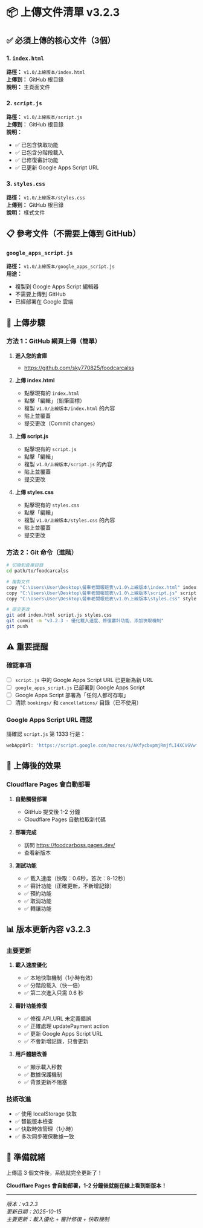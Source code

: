 # 📦 上傳文件清單 v3.2.3

## ✅ 必須上傳的核心文件（3個）

### 1. `index.html`
**路徑：** `v1.0/上線版本/index.html`  
**上傳到：** GitHub 根目錄  
**說明：** 主頁面文件

### 2. `script.js`
**路徑：** `v1.0/上線版本/script.js`  
**上傳到：** GitHub 根目錄  
**說明：** 
- ✅ 已包含快取功能
- ✅ 已包含分階段載入
- ✅ 已修復審計功能
- ✅ 已更新 Google Apps Script URL

### 3. `styles.css`
**路徑：** `v1.0/上線版本/styles.css`  
**上傳到：** GitHub 根目錄  
**說明：** 樣式文件

## 📋 參考文件（不需要上傳到 GitHub）

### `google_apps_script.js`
**路徑：** `v1.0/上線版本/google_apps_script.js`  
**用途：** 
- 複製到 Google Apps Script 編輯器
- 不需要上傳到 GitHub
- 已經部署在 Google 雲端

## 🚀 上傳步驟

### 方法 1：GitHub 網頁上傳（簡單）

1. **進入您的倉庫**
   - https://github.com/sky770825/foodcarcalss

2. **上傳 index.html**
   - 點擊現有的 `index.html`
   - 點擊「編輯」（鉛筆圖標）
   - 複製 `v1.0/上線版本/index.html` 的內容
   - 貼上並覆蓋
   - 提交更改（Commit changes）

3. **上傳 script.js**
   - 點擊現有的 `script.js`
   - 點擊「編輯」
   - 複製 `v1.0/上線版本/script.js` 的內容
   - 貼上並覆蓋
   - 提交更改

4. **上傳 styles.css**
   - 點擊現有的 `styles.css`
   - 點擊「編輯」
   - 複製 `v1.0/上線版本/styles.css` 的內容
   - 貼上並覆蓋
   - 提交更改

### 方法 2：Git 命令（進階）

```bash
# 切換到倉庫目錄
cd path/to/foodcarcalss

# 複製文件
copy "C:\Users\User\Desktop\餐車老闆報班表\v1.0\上線版本\index.html" index.html
copy "C:\Users\User\Desktop\餐車老闆報班表\v1.0\上線版本\script.js" script.js
copy "C:\Users\User\Desktop\餐車老闆報班表\v1.0\上線版本\styles.css" styles.css

# 提交更改
git add index.html script.js styles.css
git commit -m "v3.2.3 - 優化載入速度、修復審計功能、添加快取機制"
git push
```

## ⚠️ 重要提醒

### 確認事項

- [ ] `script.js` 中的 Google Apps Script URL 已更新為新 URL
- [ ] `google_apps_script.js` 已部署到 Google Apps Script
- [ ] Google Apps Script 部署為「任何人都可存取」
- [ ] 清除 `bookings/` 和 `cancellations/` 目錄（已不使用）

### Google Apps Script URL 確認

請確認 `script.js` 第 1333 行是：
```javascript
webAppUrl: 'https://script.google.com/macros/s/AKfycbxpmjRmjfLI4XCVGVwf_jwyFW-qK94uxnkiQx1vomAd-CMcUgz6x8aSn_0ygNRsl6FK/exec',
```

## 🎯 上傳後的效果

### Cloudflare Pages 會自動部署

1. **自動觸發部署**
   - GitHub 提交後 1-2 分鐘
   - Cloudflare Pages 自動拉取新代碼

2. **部署完成**
   - 訪問 https://foodcarboss.pages.dev/
   - 查看新版本

3. **測試功能**
   - ✅ 載入速度（快取：0.6秒，首次：8-12秒）
   - ✅ 審計功能（正確更新，不新增記錄）
   - ✅ 預約功能
   - ✅ 取消功能
   - ✅ 轉讓功能

## 📊 版本更新內容 v3.2.3

### 主要更新

1. **載入速度優化**
   - ✅ 本地快取機制（1小時有效）
   - ✅ 分階段載入（快一倍）
   - ✅ 第二次進入只需 0.6 秒

2. **審計功能修復**
   - ✅ 修復 API_URL 未定義錯誤
   - ✅ 正確處理 updatePayment action
   - ✅ 更新 Google Apps Script URL
   - ✅ 不會新增記錄，只會更新

3. **用戶體驗改善**
   - ✅ 顯示載入秒數
   - ✅ 數據保護機制
   - ✅ 背景更新不阻塞

### 技術改進

- ✅ 使用 localStorage 快取
- ✅ 智能版本檢查
- ✅ 快取時效管理（1小時）
- ✅ 多次同步確保數據一致

## 🎉 準備就緒

上傳這 3 個文件後，系統就完全更新了！

**Cloudflare Pages 會自動部署，1-2 分鐘後就能在線上看到新版本！**

---

*版本：v3.2.3*  
*更新日期：2025-10-15*  
*主要更新：載入優化 + 審計修復 + 快取機制*

